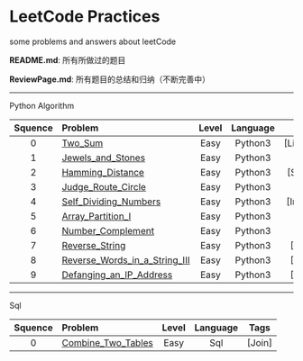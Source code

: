 # LeetCode Practices

some problems and answers about leetCode

**README.md**: 所有所做过的题目

**ReviewPage.md**: 所有题目的总结和归纳（不断完善中）

---

Python Algorithm

| Squence | Problem       | Level  | Language  | Tags |
|:-------:|:--------------|:------:|:---------:|:----:|
|0|[Two_Sum](https://github.com/Kelv1nYu/LeetCode_Practices/blob/master/Problems/Two_Sum.md)|Easy|Python3|[List,Dictionary]|
|1|[Jewels_and_Stones](https://github.com/Kelv1nYu/LeetCode_Practices/blob/master/Problems/Jewels_and_Stones.md)|Easy|Python3|[String]|
|2|[Hamming_Distance](https://github.com/Kelv1nYu/LeetCode_Practices/blob/master/Problems/Hamming_Distance.md)|Easy|Python3|[String,binary]|
|3|[Judge_Route_Circle](https://github.com/Kelv1nYu/LeetCode_Practices/blob/master/Problems/Judge_Route_Circle.md)|Easy|Python3|[String]|
|4|[Self_Dividing_Numbers](https://github.com/Kelv1nYu/LeetCode_Practices/blob/master/Problems/Self_Dividing_Numbers.md)|Easy|Python3|[Int,String,List]|
|5|[Array_Partition_I](https://github.com/Kelv1nYu/LeetCode_Practices/blob/master/Problems/Array_Partition_I.md)|Easy|Python3|[List]|
|6|[Number_Complement](https://github.com/Kelv1nYu/LeetCode_Practices/blob/master/Problems/Number_Complement.md)|Easy|Python3|[Bit,Binary]|
|7|[Reverse_String](https://github.com/Kelv1nYu/LeetCode_Practices/blob/master/Problems/Reverse_String.md)|Easy|Python3|[String,Slice]|
|8|[Reverse_Words_in_a_String_III](https://github.com/Kelv1nYu/LeetCode_Practices/blob/master/Problems/Reverse_Words_in_a_String_III.md)|Easy|Python3|[String,Slice]|
|9|[Defanging_an_IP_Address](https://github.com/Kelv1nYu/LeetCode_Practices/blob/master/Problems/Defanging_an_IP_Address.md)|Easy|Python3|[String,Slice]|

---

Sql

| Squence | Problem       | Level  | Language  | Tags |
|:-------:|:--------------|:------:|:---------:|:----:|
|0|[Combine_Two_Tables](https://github.com/Kelv1nYu/LeetCode_Practices/blob/master/Problems/Combine_Two_Tables.md)|Easy|Sql|[Join]|
